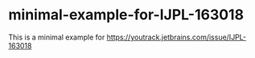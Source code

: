 # minimal-example-for-IJPL-163018

This is a minimal example for https://youtrack.jetbrains.com/issue/IJPL-163018
